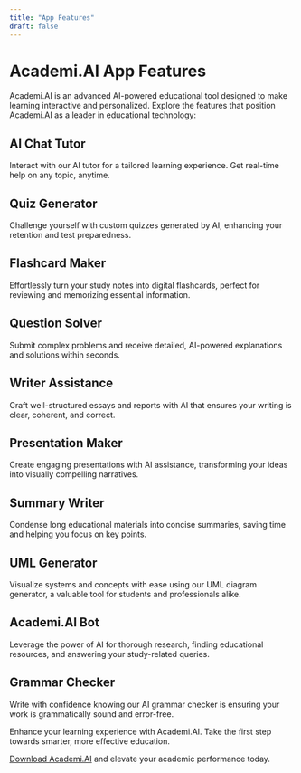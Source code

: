 ```yaml
---
title: "App Features"
draft: false
---
```


# Academi.AI App Features

Academi.AI is an advanced AI-powered educational tool designed to make learning interactive and personalized. Explore the features that position Academi.AI as a leader in educational technology:

## AI Chat Tutor
Interact with our AI tutor for a tailored learning experience. Get real-time help on any topic, anytime.

## Quiz Generator
Challenge yourself with custom quizzes generated by AI, enhancing your retention and test preparedness.

## Flashcard Maker
Effortlessly turn your study notes into digital flashcards, perfect for reviewing and memorizing essential information.

## Question Solver
Submit complex problems and receive detailed, AI-powered explanations and solutions within seconds.

## Writer Assistance
Craft well-structured essays and reports with AI that ensures your writing is clear, coherent, and correct.

## Presentation Maker
Create engaging presentations with AI assistance, transforming your ideas into visually compelling narratives.

## Summary Writer
Condense long educational materials into concise summaries, saving time and helping you focus on key points.

## UML Generator
Visualize systems and concepts with ease using our UML diagram generator, a valuable tool for students and professionals alike.

## Academi.AI Bot
Leverage the power of AI for thorough research, finding educational resources, and answering your study-related queries.

## Grammar Checker
Write with confidence knowing our AI grammar checker is ensuring your work is grammatically sound and error-free.

Enhance your learning experience with Academi.AI. Take the first step towards smarter, more effective education.

[Download Academi.AI](https://play.google.com/store/apps/details?id=com.ainnovate.academiaii&hl=en&gl=US) and elevate your academic performance today.